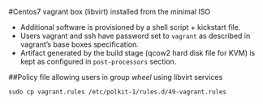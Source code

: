 #Centos7 vagrant box (libvirt) installed from the minimal ISO

- Additional software is provisioned by a shell script + kickstart file.
- Users vagrant and ssh have password set to `vagrant` as described in
 vagrant’s base boxes specification.
- Artifact generated by the build stage (qcow2 hard disk file for KVM) is kept
 as configured in `post-processors` section.


##Policy file allowing users in group *wheel* using libvirt services

    sudo cp vagrant.rules /etc/polkit-1/rules.d/49-vagrant.rules

